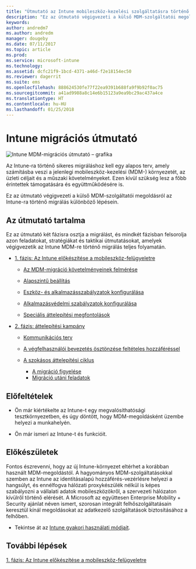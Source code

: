 ```yaml
---
title: "Útmutató az Intune mobileszköz-kezelési szolgáltatásra történő migráláshoz"
description: "Ez az útmutató végigvezeti a külső MDM-szolgáltatói megoldásról a Microsoft Intune-ra történő migrálás különböző lépésein."
keywords: 
author: andredm7
ms.author: andredm
manager: dougeby
ms.date: 07/11/2017
ms.topic: article
ms.prod: 
ms.service: microsoft-intune
ms.technology: 
ms.assetid: dcfc21f9-1bcd-4371-a46d-f2e18154ec50
ms.reviewer: dagerrit
ms.suite: ems
ms.openlocfilehash: 888624530fe77f22ea9391b688fa9f9b92f0ac75
ms.sourcegitcommit: a41ad9988a8c14e6b15123a9ea9bc29ac437a4ce
ms.translationtype: HT
ms.contentlocale: hu-HU
ms.lasthandoff: 01/25/2018
---
```

# <a name="intune-migration-guide"></a>Intune migrációs útmutató

![Intune MDM-migrációs útmutató – grafika](./media/MDM-migration-guide-art.PNG)

Az Intune-ra történő sikeres migráláshoz kell egy alapos terv, amely számításba veszi a jelenlegi mobileszköz-kezelési (MDM-) környezetét, az üzleti céljait és a műszaki követelményeket. Ezen kívül szükség lesz a főbb érintettek támogatására és együttműködésére is.

Ez az útmutató végigvezeti a külső MDM-szolgáltatói megoldásról az Intune-ra történő migrálás különböző lépésein.

## <a name="whats-included-in-this-guide"></a>Az útmutató tartalma

Ez az útmutató két fázisra osztja a migrálást, és mindkét fázisban felsorolja azon feladatokat, stratégiákat és taktikai útmutatásokat, amelyek végigvezetik az Intune MDM-re történő migrálás teljes folyamatán.

-   [1. fázis: Az Intune előkészítése a mobileszköz-felügyeletre](migration-guide-prepare.md)

    -   [Az MDM-migráció követelményeinek felmérése](migration-guide-prepare.md#assess-mdm-requirements)

    -   [Alapszintű beállítás](migration-guide-setup.md)

    -   [Eszköz- és alkalmazásszabályzatok konfigurálása](migration-guide-configure-policies.md)

    -   [Alkalmazásvédelmi szabályzatok konfigurálása](migration-guide-app-protection-policies.md)

    -   [Speciális áttelepítési megfontolások](migration-guide-considerations.md)

-   [2. fázis: áttelepítési kampány](migration-guide-campaign.md)

    -   [Kommunikációs terv](migration-guide-communication-plan.md)

    -   [A végfelhasználói bevezetés ösztönzése feltételes hozzáféréssel](migration-guide-drive-adoption.md)

    -   [A szokásos áttelepítési ciklus](migration-guide-cycle.md)
        -   [A migráció figyelése](migration-guide-cycle.md#monitoring-migration)
        -   [Migráció utáni feladatok](migration-guide-cycle.md#post-migration)

## <a name="assumptions"></a>Előfeltételek

-   Ön már kiértékelte az Intune-t egy megvalósíthatósági tesztkörnyezetben, és úgy döntött, hogy MDM-megoldásként üzembe helyezi a munkahelyén.

-   Ön már ismeri az Intune-t és funkcióit.

## <a name="before-you-begin"></a>Előkészületek

Fontos észrevenni, hogy az új Intune-környezet eltérhet a korábban használt MDM-megoldástól. A hagyományos MDM-szolgáltatásokkal szemben az Intune az identitásalapú hozzáférés-vezérlésre helyezi a hangsúlyt, és ennélfogva hálózati proxykészülék nélkül is képes szabályozni a vállalati adatok mobileszközökről, a szervezeti hálózaton kívülről történő elérését. A Microsoft az együttesen Enterprise Mobility + Security ajánlat néven ismert, szorosan integrált felhőszolgáltatásain keresztül kínál megoldásokat az adatkezelő szolgáltatások biztosításához a felhőben.

-   Tekintse át az [Intune gyakori használati módjait](common-scenarios.md).

## <a name="next-steps"></a>További lépések

[1. fázis: Az Intune előkészítése a mobileszköz-felügyeletre](migration-guide-prepare.md)
